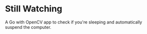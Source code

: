 # Still Watching

A Go with OpenCV app to check if you're sleeping and automatically suspend the computer.
